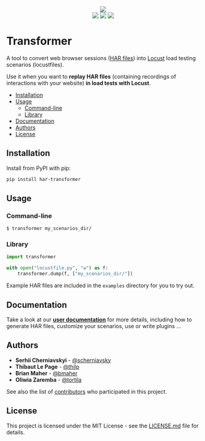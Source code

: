 <p align="center">
<img src="images/transformer.png"/>
<br>
<a href="https://travis-ci.org/zalando-incubator/Transformer"><img src="https://travis-ci.org/zalando-incubator/Transformer.svg?branch=master"/></a>
<a href="https://www.codacy.com/app/thilp/Transformer"><img src="https://api.codacy.com/project/badge/Grade/10b3feb4e4814429bf288b87443a6c72"/></a>
<a href="https://www.codacy.com/app/thilp/Transformer"><img src="https://api.codacy.com/project/badge/Coverage/10b3feb4e4814429bf288b87443a6c72"/></a>
</p>

# Transformer

A tool to convert web browser sessions ([HAR files][]) into
[Locust][] load testing scenarios (locustfiles).

Use it when you want to **replay HAR files** (containing recordings of
interactions with your website) **in load tests with Locust**.

[HAR files]: https://en.wikipedia.org/wiki/.har
[Locust]: https://locust.io/

<!-- toc -->

- [Installation](#installation)
- [Usage](#usage)
  * [Command-line](#command-line)
  * [Library](#library)
- [Documentation](#documentation)
- [Authors](#authors)
- [License](#license)

<!-- tocstop -->

## Installation

Install from PyPI with pip:

```bash
pip install har-transformer
```

## Usage

### Command-line

```bash
$ transformer my_scenarios_dir/
```

### Library

```python
import transformer

with open("locustfile.py", "w") as f:
    transformer.dump(f, ["my_scenarios_dir/"])
```

Example HAR files are included in the `examples` directory for you to try out.

## Documentation

Take a look at our **[user documentation][doc]** for more details, including
how to generate HAR files, customize your scenarios, use or write plugins …

[doc]: https://github.com/zalando-incubator/transformer/wiki

## Authors

* **Serhii Cherniavskyi** - [@scherniavsky](https://github.com/scherniavsky)
* **Thibaut Le Page** - [@thilp](https://github.com/thilp)
* **Brian Maher** - [@bmaher](https://github.com/bmaher)
* **Oliwia Zaremba** - [@tortila](https://github.com/tortila)

See also the list of [contributors](CONTRIBUTORS.md) who participated in this project.

## License

This project is licensed under the MIT License - see the
[LICENSE.md](LICENSE.md) file for details.
